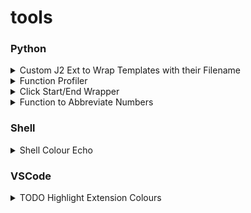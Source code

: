 # tools

### Python

<details>
  <summary>Custom J2 Ext to Wrap Templates with their Filename</summary>

[wrap_templates_extension.py](./python/wrap_templates_extension.py)

Add comments or annotations to template files (`.html.j2`, `.css.j2`, `.js.j2`) before rendering them in a Jinja environment, providing clarity about the start and end of each template block. Example usage;

```py
if os.getenv("LOCAL_MODE") == "yes" and os.getenv("TEST_MODE") != "yes":
    from x.wrap_templates_extension import WrapTemplatesWithNames
    app_jinja_env.add_extension(WrapTemplatesWithNames)
```

</details>

<details>
  <summary>Function Profiler</summary>

[profiler.py](./python/profiler.py)

The `profileme` decorator in Python facilitates function execution profiling, directing the results to a file named after the function being profiled. It offers options to specify the directory and sorting method for the profile statistics.

</details>

<details>
  <summary>Click Start/End Wrapper</summary>

[log_start_end.py](./python/log_start_end.py)

The `log_start_end` decorator in Python adds a logger event before and after the execution of a cli command.

</details>

<details>
  <summary>Function to Abbreviate Numbers</summary>

```py
def format_abbreviated_number(value: int) -> str:
    """
    Convert a number to a human-readable string:
    - Abbreviates clean round numbers in thousands (k), millions (m), billions (b), etc.
    - Uses comma formatting for numbers with variations or smaller values.
    - Returns the original value if it's not an integer or cannot be converted to one.
    - Returns "None" if the value is zero.
    """

    # Check if the value is an integer
    if not isinstance(value, int):
        return str(value)

    # Check if the value is zero
    if value == 0:
        return "None"

    # Check if a number is followed by all zeros
    # Without this, the modulus check mis-abbreviates numbers like 10022000 as 10022k instead of 10,022,000 (incorrectly divisible by 1000).
    def is_clean_multiple(value):
        return value % 10 ** len(str(value).rstrip("0")) == 0

    # Check for clean multiples and abbreviate them
    if is_clean_multiple(value):
        if value % 1_000_000_000_000_000 == 0:
            return f"{value // 1_000_000_000_000_000}q"  # Quadrillion
        elif value % 1_000_000_000_000 == 0:
            return f"{value // 1_000_000_000_000}t"  # Trillion
        elif value % 1_000_000_000 == 0:
            return f"{value // 1_000_000_000}b"  # Billion
        elif value % 1_000_000 == 0:
            return f"{value // 1_000_000}m"  # Million
        elif value % 1_000 == 0:
            return f"{value // 1_000}k"  # Thousand

    # If the number is not a clean multiple, return the full value with commas
    return f"{value:,.0f}"
```

</details>

### Shell

<details>
  <summary>Shell Colour Echo</summary>

[colour_echo.sh](./shell/colour_echo.sh)

```sh
cecho "I'm an example." "$red"
```

</details>

### VSCode

<details>
  <summary>TODO Highlight Extension Colours</summary>
  
  [todohighlight.json](./vscode/todohighlight.json) --> [Extension (Marketplace)](https://marketplace.visualstudio.com/items?itemName=wayou.vscode-todo-highlight), [Reference Colours](https://github.com/wayou/vscode-todo-highlight/issues/93#issuecomment-390368341)

</details>
